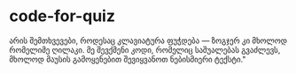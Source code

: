 # code-for-quiz
არის შემთხვევები, როდესაც კლავიატურა ფუჭდება — ზოგჯერ კი მხოლოდ რომელიმე ღილაკი. მე შევქმენი კოდი, რომელიც საშუალებას გვაძლევს, მხოლოდ მაუსის გამოყენებით შევიყვანოთ ნებისმიერი ტექსტი."
